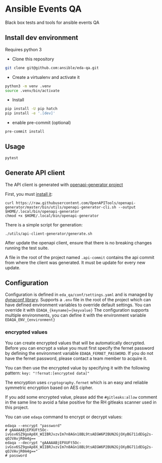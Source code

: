 # Ansible Events QA

Black box tests and tools for ansible events QA

## Install dev environment

Requires python 3

- Clone this repository

```sh
git clone git@github.com:ansible/eda-qa.git
```

- Create a virtualenv and activate it

```sh
python3 -m venv .venv
source .venv/bin/activate
```

- Install

```sh
pip install -U pip hatch
pip install -e '.[dev]'
```

- enable pre-commit (optional)

```sh
pre-commit install
```

## Usage

```
pytest
```

## Generate API client

The API client is generated with [openapi-generator project](https://openapi-generator.tech/)

First, you must [install it](https://github.com/OpenAPITools/openapi-generator#1---installation):

```
curl https://raw.githubusercontent.com/OpenAPITools/openapi-generator/master/bin/utils/openapi-generator-cli.sh --output $HOME/.local/bin/openapi-generator
chmod +x $HOME/.local/bin/openapi-generator
```

There is a simple script for generation:

```
./utils/api-client-generator/generate.sh
```

After update the openapi client, ensure that there is no breaking changes running the test suite.

A file in the root of the project named `.api-commit` contains the api commit from where the client was generated.
It must be update for every new update.

## Configuration

Configuration is defined in `eda_qa/conf/settings.yaml` and is managed by [dynaconf library](https://dynaconf.readthedocs.io/).
Supports a `.env` file in the root of the project which can have defined environment variables to override default settings.
You can override it with `EDAQA_{keyname}={keyvalue}`
The configuration supports multiple environments, you can define it with the environment variable `EDAQA_ENV_{environment}`

### encrypted values

You can create encrypted values that will be automatically decrypted. Before you can encrypt a value you must first specify the fernet password by defining the environment variable `EDAQA_FERNET_PASSWORD`. If you do not have the fernet password, please contact a team member to acquire it.

You can then use the encrypted value by specifying it with the following pattern: `key: "!fernat:[encrypted data]"`

The encryption uses `cryptography.fernet` which is an easy and reliable symmetric encryption based on AES cipher.

If you add some encrypted value, please add the `#gitleaks:allow` comment in the same line to avoid a false positive for the RH gitleaks scanner used in this project.

You can use `edaqa` command to encrypt or decrypt values:

```shell
edaqa --encrypt "password"
# gAAAAABjEPXUFt5Oc-ivGsv6SZ9goAp8X_WIIBRJvzvIm7n8AGn18BL9tsAEGW6P2BUN2GjOXyBG711dEGg2s-qOJVAvjR0m4g==
edaqa --decrypt "gAAAAABjEPXUFt5Oc-ivGsv6SZ9goAp8X_WIIBRJvzvIm7n8AGn18BL9tsAEGW6P2BUN2GjOXyBG711dEGg2s-qOJVAvjR0m4g=="
# password
```
